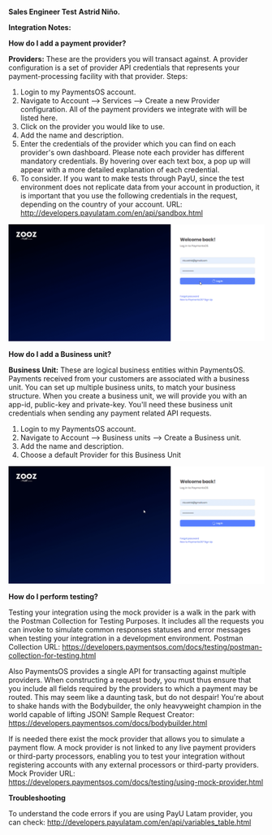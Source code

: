 <b>Sales Engineer Test</b>
<b>Astrid Niño.</b>

<b>Integration Notes:</b>

<b>How do I add a payment provider?</b>

<b>Providers:</b> These are the providers you will transact against. A provider configuration is a set of provider API credentials that represents your payment-processing facility with that provider.
Steps:
1.	Login to my PaymentsOS account.
2.	Navigate to Account --> Services --> Create a new Provider configuration. All of the payment providers we integrate with will be listed here. 
3.	Click on the provider you would like to use.
4.	Add the name and description.
5.	Enter the credentials of the provider which you can find on each provider's own dashboard.  Please note each provider has different mandatory credentials. By hovering over each text box, a pop up will appear with a more detailed explanation of each credential.
6.	To consider. If you want to make tests through PayU, since the test environment does not replicate data from your account in production, it is important that you use the following credentials in the request, depending on the country of your account. URL: http://developers.payulatam.com/en/api/sandbox.html
 
![Image of logo](https://github.com/astridnio/Payment-flow-test/blob/master/documentation%20resourses/mnom8NK59l.gif)

<b>How do I add a Business unit?</b>

<b>Business Unit:</b> These are logical business entities within PaymentsOS. Payments received from your customers are associated with a business unit. You can set up multiple business units, to match your business structure. When you create a business unit, we will provide you with an app-id, public-key and private-key. You'll need these business unit credentials when sending any payment related API requests.
1.	Login to my PaymentsOS account.
2.	Navigate to Account --> Business units --> Create a Business unit.
3.	Add the name and description.
4.	Choose a default Provider for this Business Unit

![Image of logo](https://github.com/astridnio/Payment-flow-test/blob/master/documentation%20resourses/JOSYTOe6ay.gif)
 
<b>How do I perform testing?</b>

Testing your integration using the mock provider is a walk in the park with the Postman Collection for Testing Purposes. It includes all the requests you can invoke to simulate common responses statuses and error messages when testing your integration in a development environment.
Postman Collection URL: https://developers.paymentsos.com/docs/testing/postman-collection-for-testing.html

Also PaymentsOS provides a single API for transacting against multiple providers. When constructing a request body, you must thus ensure that you include all fields required by the providers to which a payment may be routed. This may seem like a daunting task, but do not despair! You're about to shake hands with the Bodybuilder, the only heavyweight champion in the world capable of lifting JSON!
Sample Request Creator: https://developers.paymentsos.com/docs/bodybuilder.html

If is needed there exist the mock provider that allows you to simulate a payment flow. A mock provider is not linked to any live payment providers or third-party processors, enabling you to test your integration without registering accounts with any external processors or third-party providers.
Mock Provider URL: https://developers.paymentsos.com/docs/testing/using-mock-provider.html

<b>Troubleshooting </b>

To understand the code errors if you are using PayU Latam provider, you can check: http://developers.payulatam.com/en/api/variables_table.html
